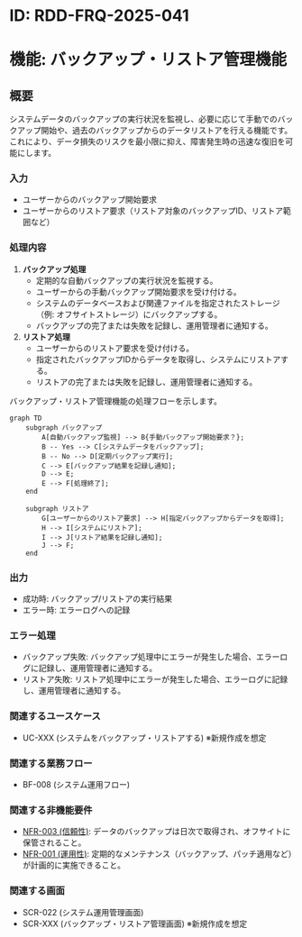 # ID: RDD-FRQ-2025-041

# 機能: バックアップ・リストア管理機能

## 概要

システムデータのバックアップの実行状況を監視し、必要に応じて手動でのバックアップ開始や、過去のバックアップからのデータリストアを行える機能です。これにより、データ損失のリスクを最小限に抑え、障害発生時の迅速な復旧を可能にします。

### 入力

- ユーザーからのバックアップ開始要求
- ユーザーからのリストア要求（リストア対象のバックアップID、リストア範囲など）

### 処理内容

1. **バックアップ処理**
   - 定期的な自動バックアップの実行状況を監視する。
   - ユーザーからの手動バックアップ開始要求を受け付ける。
   - システムのデータベースおよび関連ファイルを指定されたストレージ（例: オフサイトストレージ）にバックアップする。
   - バックアップの完了または失敗を記録し、運用管理者に通知する。
1. **リストア処理**
   - ユーザーからのリストア要求を受け付ける。
   - 指定されたバックアップIDからデータを取得し、システムにリストアする。
   - リストアの完了または失敗を記録し、運用管理者に通知する。

バックアップ・リストア管理機能の処理フローを示します。

```mermaid
graph TD
    subgraph バックアップ
        A[自動バックアップ監視] --> B{手動バックアップ開始要求？};
        B -- Yes --> C[システムデータをバックアップ];
        B -- No --> D[定期バックアップ実行];
        C --> E[バックアップ結果を記録し通知];
        D --> E;
        E --> F[処理終了];
    end

    subgraph リストア
        G[ユーザーからのリストア要求] --> H[指定バックアップからデータを取得];
        H --> I[システムにリストア];
        I --> J[リストア結果を記録し通知];
        J --> F;
    end
```

### 出力

- 成功時: バックアップ/リストアの実行結果
- エラー時: エラーログへの記録

### エラー処理

- バックアップ失敗: バックアップ処理中にエラーが発生した場合、エラーログに記録し、運用管理者に通知する。
- リストア失敗: リストア処理中にエラーが発生した場合、エラーログに記録し、運用管理者に通知する。

### 関連するユースケース

- UC-XXX (システムをバックアップ・リストアする) ※新規作成を想定

### 関連する業務フロー

- BF-008 (システム運用フロー)

### 関連する非機能要件

- [NFR-003 (信頼性)](../non-functional-requirements/nfr-003-reliability.md): データのバックアップは日次で取得され、オフサイトに保管されること。
- [NFR-001 (運用性)](../non-functional-requirements/nfr-001-operability.md): 定期的なメンテナンス（バックアップ、パッチ適用など）が計画的に実施できること。

### 関連する画面

- SCR-022 (システム運用管理画面)
- SCR-XXX (バックアップ・リストア管理画面) ※新規作成を想定
